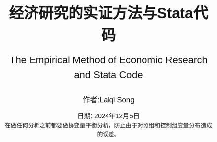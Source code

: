 <!-- 封面样式 -->
<style>
@page {
    size: A4;
    margin: 20mm;
}
body {
    font-family: Arial, sans-serif;
    font-size: 14pt;
    line-height: 1.5;
}
.cover-page {
    display: flex;
    flex-direction: column;
    justify-content: center;
    align-items: center;
    height: 100vh;
    text-align: center;
}
.cover-title {
    font-size: 36pt;
    font-weight: bold;
    margin-bottom: 20px;
}
.cover-subtitle {
    font-size: 24pt;
    margin-bottom: 40px;
}
.cover-author {
    font-size: 18pt;
    margin-bottom: 20px;
}
.cover-date {
    font-size: 16pt;
}
</style>

<!-- 封面内容 -->
<div class="cover-page">
    <div class="cover-title">经济研究的实证方法与Stata代码</div>
    <div class="cover-subtitle">The Empirical Method of Economic Research and Stata Code</div>
    <div class="cover-author">作者:Laiqi Song</div>
    <div class="cover-date">日期: 2024年12月5日</div>
    在做任何分析之前都要做协变量平衡分析，防止由于对照组和控制组变量分布造成的误差。
</div>

- [1.Random Experiment](#1random-experiment)
- [2.OLS](#2ols)
  - [1. **OLS回归** ](#1-ols回归-)
  - [2. **加权回归** ](#2-加权回归-)
  - [3. **广义最小二乘** ](#3-广义最小二乘-)
  - [4. **迭代加权最小二乘方法（不要求）** ](#4-迭代加权最小二乘方法不要求-)
  - [5. **岭回归** ](#5-岭回归-)
  - [5. **Lasso回归** ](#5-lasso回归-)
- [3.Limit dependent varible](#3limit-dependent-varible)
  - [1. **Logit模型** ](#1-logit模型-)
  - [2. **Probit模型**  ](#2-probit模型--)
  - [3. **泊松分布**](#3-泊松分布)
  - [4. **负二项回归**](#4-负二项回归)
  - [5. **零膨胀**](#5-零膨胀)
  - [6. **截尾回归**](#6-截尾回归)
  - [7. **Tobit模型**  ](#7-tobit模型--)
  - [8. **拟合优度**](#8-拟合优度)
- [4.Matching](#4matching)
  - [1. **精确匹配** ](#1-精确匹配-)
  - [2. **模糊匹配**](#2-模糊匹配)
  - [3. **倾向得分匹配PSM** ](#3-倾向得分匹配psm-)
- [5.Instrument Variable](#5instrument-variable)
  - [**1.弱工具变量检验**](#1弱工具变量检验)
  - [**2.外生性（排除性）检验**](#2外生性排除性检验)
  - [**3.过度识别检验**](#3过度识别检验)
- [6.Panel Data](#6panel-data)
  - [**1.固定效应**](#1固定效应)
- [7.DID](#7did)
  - [**1.平行趋势假定（无法直接检验）**](#1平行趋势假定无法直接检验)
  - [**2.不满足平行趋势假定的解决方法**](#2不满足平行趋势假定的解决方法)
  - [***3.DID形式***](#3did形式)
  - [4.DID的扩展](#4did的扩展)
  - [**4.事件研究法ES**](#4事件研究法es)
- [8.RDD](#8rdd)
  - [**1.断点估计假设**](#1断点估计假设)
  - [**2.断点估计**](#2断点估计)
- [9.CIC](#9cic)
  - [1.CIC的原理](#1cic的原理)
  - [2.代码](#2代码)
- [10.SCM](#10scm)
  - [1.简介以及注意事项](#1简介以及注意事项)
  - [2.代码](#2代码-1)
- [11.分位数回归](#11分位数回归)
- [12.生存分析](#12生存分析)
- [实用小代码stata](#实用小代码stata)
- [一些方法](#一些方法)
- [一些知识](#一些知识)

<div style="page-break-after: always;"></div>

## <div style="font-size:25px;text-align:center;">1.Random Experiment</div>

1. 在进行因果估计之前为了避免存在样本分布问题，或者选择性问题，通常会对对照组和样本组进行随机化分析，即计算对照组和实验组具有近似的样本分布。这样可以表示条件独立性。

    ```stata
    // 随机实验验证 对于分组进行验证 检查子组内的平衡
    gen subgroup = group(变量) // 生成分组变量   这个公式会生成一个新的变量，这个变量是根据原来的变量进行取分组值的
    bysort subgroup: summarize(变量) // 按照分组变量进行分组，然后对变量进行描述性统计 因为产生的太快了，需要一个变量一个变量跑 ，然后j子组内对照组和实验组进行对比
    ```

    - **分组求回归等公式**

    ```stata
    // 分组求回归等公式
    bys subgroup: logit/reg y x
    ```

2. 异方差和同方差的检查

   ```stata
   reg price rm crim //首先普通回归，看其残差图的分布推知误差，因为残差基本包含误差。
   rvfplot  //绘制残差图
   ```

3. 多重共线性检验

   ```stata
    reg y x controls //将面板数据当成截面数据做回归
    estat vif //方差膨胀因子 ，VIF最大不超过10，严格来说不应高于5
   ```

<div style="page-break-after: always;"></div>

## <div style="font-size:25px;text-align:center;">2.OLS</div>

***误差项和残差项的是不同的，误差项就在那里，但是分布不知道，但是残差项则是根据你估计的好坏变化。***
>异方差指的是误差，由于误差项不确定，所以假设对于每一个i都有一个分布，由$\beta$的推导知异方差的影响，从回归分布图也可以看出来，同方差的分布相对于回归线是均匀的，但是异方差不均匀。（误差由于截距的存在，均值为0）

### <div style="font-size:20px;">1. **OLS回归** </div>

在进行ols回归时，为了保证ols估计无偏，满足条件，需要保证其是线性的。***利用作图***

```stata
reg y x1 x2 x3//robust 异方差情况
```

### <div style="font-size:20px;">2. **加权回归** </div>

由于不同方差的存在，直观上来说，对不同方差的数据进行相同加权是不合理的，***大方差加小权***。其中一个方法：用方差的倒数进行最小残差加权。
$$
\hat\mu= \arg \mathop{\min}\limits_{\mu} \sum_1^n \frac{(y-\mu)^2}{\sigma^2}
$$

```stata
reg y x1 x2 x3 [aweight = weight] //加权回归
```

此时ols是无偏的，但不是BLUE的。加权ols很好解决这一点。
***由于需要确切的知道误差的方差，这在现实中是不可能的，所以一般使用自己的加权，或者使用robust***

### <div style="font-size:20px;">3. **广义最小二乘** </div>
***当误差的方差已知（需要预测方差的形式）***，那么根据思想:
模型$y=x\beta+\epsilon$ 两边乘$\Sigma^{\frac{-1}{2}}$ 
以下是将该式子翻译为LaTeX代码的结果：
$$
y^* \triangleq \Sigma^{-1/2}y = \Sigma^{-1/2}X\beta + \Sigma^{-1/2}\varepsilon \triangleq X^*\beta + \varepsilon^*, \quad \varepsilon^* \sim (0, I_{n})
$$
已知该模型满足GM假设，则误差项的误差平方和为 
$$\Vert y^*-x^*\beta \Vert = (y-x\beta)^T\Sigma^{-1}(y-x\beta)$$ 
则其最优BLUE的估计$\hat{\beta}_{GLS}=(x^{*T}x^*)^{-1}x^{*T}y=(x^T\Sigma^{-1}x)^{-1}x^T\Sigma^{-1}y$
这就是广义最小二乘估计。

```stata
reg price rm crim
gen lny_resid = log(resid^2) //产生残差平方和对数的变量（为了线性回归回归）
reg lny_resid rm crim //进行残差回归，估计残差的具体形式
predict lnh, xb  //线性预测残差
gen var_pred = exp(lnh)  //预测的恢复 这里预测方差的形式
gls price rm crim, weights(var_pred)//GLS回归，使用var_pred为权重
```

### <div style="font-size:20px;">4. **迭代加权最小二乘方法（不要求）** </div>
若方差是较为复杂项，其中的方差也有参数需要求解，那么方法就是迭代加权。即固定$\theta$然后运用GLS，然后固定$\beta$，残差求解$\theta$
$$
Q(\theta,\beta)=(y-x\beta)^T\Sigma^{-1}(\theta)(y-x\beta)+log|\Sigma(\theta)|
$$

### <div style="font-size:20px;">5. **岭回归** </div>

[岭回归细节](https://www.bbbdata.com/text/29)
在普通的ols回归中，我们需要满足非共线性或秩条件，当存在共线性时会导致估计出现巨大偏误，参数无法估计，多重共线性检验可以用**vif**。而岭回归则可以避免这个问题，通过岭回归作为一种正则化方法。
**思想：** 核心思想是在OLS的基础上引入一个正则化项，通过对回归系数进行调整来 ***解决多重共线性问题*** 。正则化项是一个惩罚项，它能够约束回归系数的大小，降低模型的复杂度，防止过拟合
其损失函数为：
$$
L(w)=\sum_{i=1}^{N}(y-xw)^2+\alpha \sum_{i=1}^{n}(w_i)^2  
$$
其中$\alpha$为惩罚系数 ，n为系数数量
求解得$W=(X^TX+\alpha I)^{-1}X^TY$ 此时 对于x的秩条件放松，秩条件必然满足，$\alpha$控制的系数的大小
***怎么控制$\alpha$:*** ***岭迹图***，找到合适的$\alpha$，即不停的变动$\alpha$，然后看其残差的变化。
<div align="center">
    <img src="岭迹图.png" width="50%">
</div>

***确定思想：***（存在优先级）

- w,不要过大，过大会导致不稳定
- $\alpha尽量小$：在保障w不太大的情况下，尽量取更小的$\alpha$，防止过强的惩罚

<div align="center">
    <img src="岭回归情况2.png" width="50%">
</div>
<div  style="text-align:center;">不选</div>
<div align="center">
    <img src="岭回归情况1.png" width="50%">
</div>
<div  style="text-align:center;">w一般需要比较稳定</div>

```stata
//岭回归
ridgereg y x1 x2 x3..., l(lamda_value)  //lamda_value表示惩罚系数
// 定义一个岭参数的取值范围，这里从0.1到1，间隔为0.1
forvalues lambda = 0.1(0.1)1 {
    ridgereg y x, l(`lambda')
    est store ridge_`lambda'  // 将每次的估计结果存储起来，方便后续比较等操作
}
```

```stata
//岭迹图
// 选择因变量和自变量，这里以mpg为因变量，weight、length等为自变量举例
local yvar mpg
local xvars weight length foreign
//得到自变量的数量
local k : word count `x'
// 创建一个矩阵来存储系数估计值，行数为lambda值的数量，列数为自变量数量 + 1（包括lamda）
matrix coef_matrix = J(`=word count `lambda_values`',`=`k'+1',.)
// 循环进行岭回归并存储系数
local i = 1
foreach lambda of local lambda_values {
    ridgereg `yvar' `xvars', l(`lambda')
    matrix coef_matrix[`i',1] = `lambda' // 存储lambda值在第一列
    forvalues j = 1/`k' {
        matrix coef_matrix[`i',`j'+1] = _b[`xvars'[`j']]
    }
    local i = `i'+1
}
```

### <div style="font-size:20px;">5. **Lasso回归** </div>

*lasso回归也是为了治疗共线性，但是不像岭回归那样，其稀疏性会帮助去除一些变量，而不是保证秩条件，更加残暴* Lasso只起到变量筛选的问题
Lasso回归是在岭回归的基础上将惩罚函数改为了绝对值的函数，其损失函数为：
$$
L(w)=\sum_{i=1}^{N}(y-xw)^2+\alpha \sum_{i=1}^{n}|w_i|
$$
其他基本不变。Lasso方法一般采用坐标下降法进行求解初始化后不停迭代w，最后达到驻点。

<div align="center">
    <img src="迭代过程.png" width="50%">
</div>

***lasso reg***：
$$
  \mathop{\min}\limits_{w,b} \sum_{i=1}^{N}(y-xw)^2 \\
  s.t. \Vert w \Vert_1 \leq t
$$
***ridge reg：***
$$
  \mathop{\min}\limits_{w,b} \sum_{i=1}^{N}(y-xw)^2 \\
  s.t. \Vert w \Vert_2^2 \leq t
$$
可将t看作惩罚系数的程度，t越小，惩罚力度越大
<div align="center">
    <img src="稀疏性.png" width="50%">
</div>

易知，lasso的约束是正方形，而岭回归的约束则是圆形，因此lasso更容易产生稀疏性。KKT条件更容易到坐标轴上，因此更容易产生 ***稀疏性(去除不适合的变量)***。

```stata
lasso logit xy , selection(cv, alllambdas) stop(0) //lasso回归 可以根据数据选择logit还是liner，其中cv是交叉验证，alllambdas是所有的lamda值
Lassoknots //选择选值过程
Lassoknots //绘制交叉验证图，给出不同lamda下的交叉验证结果
coefpath,legend(on position(12) cols(4)) //coefpath函数来绘制lasso的系数路径（coefficient paths）
```

<div style="page-break-after: always;"></div>

## <div style="font-size:25px;text-align:center;">3.Limit dependent varible</div>

***为什么受限被解释变量不能使用OLS：OLS会产生异方差问题，同时会导致预测值大于1或者小于0，这没有意义。***
当相关变量是虚拟变量或选择变量时，我们必须使用其他模型，例如 logit 或probit模型来估计模型

### <div style="font-size:20px;">1. **Logit模型** </div>

```stata
logit y x1 x2 x3 //默认使用最大似然估计
//关于logit的迭代(optimal函数的要求)以及公式可以看崔学彬的ppt，就是MLE和回归的替换
logit y x1 x2 x3, or //odds ratio输出就是 exp(\beta)
//由于我们只能通过Odds变化的倍数推断出概率的变化方向，
//为了推断自变量变化一单位实际概率的变化。用边际处理利用logit求平均处理效应
margins, dydx(x1) //其求x1对因变量的平均处理效应，系数为概率变化值（百分比衡量）
//当 x1增加 1 个单位时，y=1的概率变化的百分比
margins, dydx(x1) at(x1=0) //求x1=0时的平均处理效应，其他值为均值
margins, dydx(x1) atmeans //求均值时的平均处理效应
```

<div style="color:blue;"><b>logit模型使用logit函数，而probit使用逆正态函数函数</b></div>  

### <div style="font-size:20px;">2. **Probit模型**  </div>

```stata
probit y x1 x2 x3 //默认使用最大似然估计
//由于无法使用probit模型求解odds，只能使用边际处理
margins, dydx(x1) //其求x1对因变量的平均处理效应，系数为概率变化值（百分比衡量）
//当 x1增加 1 个单位时，y=1的概率变化的百分比（概率本来就是百分比）
margins, dydx(x1) at(x1=0) //求x1=0时的平均处理效应
margins, dydx(x1) atmeans //求均值时的平均处理效应
```

### <div style="font-size:20px;">3. **泊松分布**</div>

条件1：一个事件的发生不影响其它事件的发生，即事件独立发生，不存在传染性、聚集性的事件。
条件2：因变量Y服从Poisson分布，总体均数𝜆 =总体方差σ²。

```stata
poisson y x1 x2 x3 vce(robust) //泊松回归,robust是异方差情况
poisson, irr //输出的是其均值变化倍数$exp(\beta)$，那么是期望发生次数𝜆的变化倍数
margins x //边际处理，得出平均发生次数,其他值为均值，是指变化一单位的因变量的变化
estat gof //泊松分布是否符合我们的数据，需要拟合优度卡方检验在统计上不显著
```

### <div style="font-size:20px;">4. **负二项回归**</div>

其服从的Poisson分布强度参数λ服从γ分布时，所得到的复合分布即为负二项分布
在负二项分布中，λ 是一个随机变量，方差λ(1+kλ)远大于其平均数，k为非负值，表示计数资料的离散程度。当趋近于0时，则近似于Poisson分布，过离散是负二项分布相对于Poisson分布的重要区别和特点。
可用拉格朗日算子统计量检验是否存在过离散，

```stata
nbreg y x1 x2 x3, vce(robust) //负二项回归
//负二项回归实际上和泊松回归一样，其数据过于离散，stata结果可以像泊松回归一样进行解释
//同时会输出一个拉格朗日算子统计量检验是否存在过离散。若原假设成立就可以用
```

### <div style="font-size:20px;">5. **零膨胀**</div>

其主要为了解决数据中存在大量的0值，同时其数据分布不符合泊松分布，因此需要进行零膨胀回归
零膨胀模型有两部分，泊松计数模型和用于预测多余零的 logit 模型
stata提供了Vuong统计量,Vuong”统计量很大 (为正数)，则应该选择零膨胀泊松回归

```stata
zinb y x1 x2 x3, vce(robust) //零膨胀负二项回归
//forcevuong: 用于比较 zinb和nb的模型效果
//forcevuong不能与 vce() cluster standard error 同用, 可先比较两个模型后再聚合标准误
zip y x1 x2 x3, vce(robust) //零膨胀泊松回归 参数与上同
```

### <div style="font-size:20px;">6. **截尾回归**</div>

截尾回归是指因变量的观测值只能在某个区间内取值，而不能取到某个区间之外的值。截尾回归的模型是对数线性模型，其估计方法是最大似然估计法。

```stata
truncreg y x1 x2 x3, ll(0) ul(1) //截尾回归 ll() 选项表示发生左截断的值，ul() 选项用于指示右截断值
```

### <div style="font-size:20px;">7. **Tobit模型**  </div>

归并回归 (censored regression) 模型
*当某个值大于或等于某一阈值时，就会出现上述归并，因此真实值可能等于某一阈值，但也可能更高*

```stata
tobit y x1 x2 x3 //截尾回归 ll() 选项表示发生左截断的值，ul() 选项用于指示右截断值
```

### <div style="font-size:20px;">8. **拟合优度**</div>

- Likelihood ratio index (LRI)似然比指数

   ```stata
   //需要储存模型
   estimates store 名称
   lrtest reduced_model full_model //需要其拒绝原假设
   ```

- Akaike Information Criterion (AIC)
   自动输出越小越好
- Bayesian Information Criterion (BIC)

    ```stata
    estat ic //输出AIC和BIC 选择最小的
    ```

- Hit rate

<div style="page-break-after: always;"></div>

## <div style="font-size:25px;text-align:center;">4.Matching</div>

<p style="text-align:center;"><span style="font-weight:bold;color:red;background-color: yellow">匹配的思路比较简单：匹配与处理组近似的反事实组进行平均</span></p>

###  <div style="font-size:20px;">1. **精确匹配** </div>

```stata
//需要两个数据集
merge 1:1 x using data2 //精确匹配,匹配后会生成一个新的数据集，其中包含了匹配成功的观测值
```

###  <div style="font-size:20px;">2. **模糊匹配**</div>

stata中没有模糊匹配的专有代码

```stata
//同一数据集中两列中的数据
matchit varname1 varname2 [, options]
*- 两个不同数据集中的数据
matchit idmaster txtmaster using "data2.dta"
//quired(varlist) 为可选择的命令，其允许用户指定一个或多个必须完全匹配的变量
reclink varlist using filename , idmaster(varname) idusing(varname) gen(newvarname) [required(varlist)]
//method()：reclink支持多种匹配方法
//idmaster(varname) idusing(varname)不一定相同
```

###  <div style="font-size:20px;">3. **倾向得分匹配PSM** </div>

其具有降维的力量，同时避免了因协变量较多带来的维度诅咒问题。由于倾向得分匹配是被处理的概率，因此可以通过被处理概率来进行匹配。即可以用Logit或Probit模型来估计倾向得分
这是由于倾向得分定理表示得分值也满足条件独立性，因此可以消除选择偏误。

- 倾向得分匹配

    ```stata
    logit treat x1 x2 x3 //使用treat作为因变量，其他协变量进行估计得分，这估计的是协变量相同时被处理的概率
    predict pscore, pr
    psmatch2 treat, pscore(pscore) outcome(y) //进行匹配
    ```

- 近邻匹配

    ```stata
    psmatch2 treat x1 x2, outcome(y) neighbor(n) //进行近邻匹配 1对n
    ```

- 带卡尺近邻匹配

    ```stata
    psmatch2 treat x1 x2, outcome(y) caliper(0.1) n(1) //进行近邻匹配 1对1,卡尺为0.1，只有在卡尺内部才行
    ```

- 核匹配
    核函数与其他的匹配不同，核函数会利用所有的数据，依据核函数进行加权。即对他们的Y进行加权

    ```stata
    psmatch2 treat x1 x2, outcome(y) kernel kerneltype(normal/biweight/epan/uniform/tricube) //进行核匹配
    ```

<div style="page-break-after: always;"></div>

## <div style="font-size:25px;text-align:center;">5.Instrument Variable</div>

我们在使用工具变量时，需要进行检验，最常见的就是排除性和相关性。  
进行IV时我们需要讲故事，并且数据检验其合理性：同时其最基础的工具变量回归的代码如下
***2sls只有当满足5个假设时才能是LATE，不然就是ATE，但是此时不准确，此时的2sls得出的系数由于工具变量的抵抗依从性，出现问题。***
```stata
ivregress 2sls y (x1 = z1 z2) x2 x3, robust
```

### <div style="font-size:20px;">**1.弱工具变量检验**</div>

1. **F检验**

    ```stata
    reg y x ,robust  // OLS回归估计
    ivregress 2sls y (x=z1,z2),robust  // 2SLS回归估计   
    reg x z1 z2,robust  // 第一阶段回归估计
    test z1 z2   //查看是否有弱工具变量问题，F检验 大于10即可 F估计与弱IV的关系来自于causal inference
    ```

    <div style="color:blue;"><b>可以通过以上的第一阶段回归查看第一阶段的参数从而判断工具变量的相关性</b></div>  
    也可以比较OLS和2SLS的结果，看看是否有差异

2. **Cragg-Donald检验**  
   一般条件是同方差，无自相关

    ```stata
    ivreg2 y (x1 x2 = z1 z2), robust  //Cragg-Donald检验,要大于 10
    ```

3. **Kleibergen-Paap检验** 无iid假设

    ```stata
    ivreg2 y (x1 x2 = z1 z2), robust   //Kleibergen-Paap检验,要大于 10
    ```

### <div style="font-size:20px;">**2.外生性（排除性）检验**</div>

1. **Hausman检验**  

    ```stata
    //豪斯曼检验 这是在同方差条件下的检验
    reg y x1 x2
    estimates store ols
    ivregress 2sls y (x1 = z) x2
    estimates store iv
    hausman iv ols, constant sigmamore
    //chi - squared和p - value。p 小于0.05，拒原，认为变量是内生变量,p最好大一点
    ```

2. **DWH检验**  

    用上一个检验的结果就行，也会输出DWH检验的结果。这是在异方差条件下的检验

3. **GMM估计**

    ```stata
    ivregress gmm y (x1 = z1 z2), twostep robust     
    estat overid   //原假设：工具变量是有外生的
    ```

### <div style="font-size:20px;">**3.过度识别检验**</div>

1. **Sargan检验**  用于线性模型中的工具变量过度识别检验

    ```stata
    ivregress 2sls y (x1 = z1 z2)
    ```

2. **Anderson - Rubin 检验**  用于非线性模型或联立方程模型中的工具变量过度识别检验
    以联立方程模型为例

    ```stata
    sysreg (eq1: y1 = x1 x2 (y2 = z1 z2)) (eq2: y2 = x3 x4 (y1 = z3 z4))
    test [eq1_y2] [eq2_y1]  // 原假设是不存在过度识别问题
    ```

3. **Hansen J统计量** 非iid时用Hansen J统计量
   和Sargon检验类似 非iid时用Hassen统计量

<div style="page-break-after: always;"></div>

## <div style="font-size:25px;text-align:center;">6.Panel Data</div>
***相关性变为因果的重要条件就是不存在遗漏变量***

###  <div style="font-size:20px;">**1.固定效应**</div>

***注意是平衡面板***

1. **合并最小二乘法（**需要满足严格外生性，基本和下面的没啥差别）
2. **固定效应demean**

    ```stata
    xtreg y x1 x2 x3, fe  //固定效应
    ```

    其无法解释双向因果和随时间变化的异质性（这是由于demean去掉的是不随时间变化的异质性）
3. **注意事项**
    固定效应也有高纬度，当控制了高纬度就无需控制低纬度，有时候控制高纬度的固定会更准确，比如时间-省份固定效应








<div style="page-break-after: always;"></div>

## <div style="font-size:25px;text-align:center;">7.DID</div>

DID本来就是对于政策进行研究的，所以基本都会涉及时间，而在队列DID中将时间分块

***<font color=red>DID的假设:</font>***

1. 平行趋势假设（认为事前平行使反事实也平行
2. 政策影响无溢出效应或交互效应（SUVTA）
3. 无预期效应
4. 处理效应同质
5. 线性函数假设，就是和回归类似的相同假设

***平行趋势假设和安慰剂检验必做***
>DID流程：
    1. 首先进行平行趋势检验，根据实际的处理多期还是同时间进行
    2. 其次进行根据实际情况选择DID大家庭
    3. 安慰剂检验，稳健性检验，异质性检验

###  <div style="font-size:20px;">**1.平行趋势假定（无法直接检验）**</div>

1. ***用多期数据进行之前期数的假定，作图来看是否满足***但是这不是并不是充分条件，只是经验假设

```stata
xtdidreg 方法画图
```
2. ***滞后期以及提前期加入*** 多期的平行趋势检验，若 ***是多时点DID，那么这就是<font color=green>事件研究法</font>***
**同一时间处理：**
    其前期系数需要接近0，而滞后期系数需要是显著的，**这是因为系数为0表示这一项的对照组的结果和有这一项的处理组的结果的，在其他效应不变的情况下，是平行的**
    滞后期的系数是所有**组的处理后期**的加权平均值，而这里可能存在**组异质性偏差**。同时滞后期每年的系数不同，是因为可能存在**政策的时间效应以及纯时间效应**（可以看下文的数据结构）

```stata
//和上面的代码基本相同，但是加入了前期和滞后期
xi: reg lnr i.repeal*i.year i.fip acc ir pi alcohol crack poverty income ur if bf15==1 [aweight=totpop], cluster(fip)
//这里i表示对于其取值进行虚拟变量分类，stata中会选择一个类别作为基准变量，这样可以避免共线性。那么就有（3-1）*（5-1）个变量，同时这也会将每个虚拟变量放进去。
//xi是 Stata 中的一个前缀命令，主要用于处理分类变量的交互项。它会自动为分类变量创建虚拟变量，以便更好地进行回归分析。
```

<p style="text-align:center;"><span style="font-weight:bold;color:red;background-color: yellow">剩下的画图命令可以参考坎宁安的代码</span></p>

<div align="center">
    <img src="stata的生成.png" width="50%">
</div>

<div align="center">
    <img src="加入多期.png" width="50%">
</div>

**同一时间处理：** 检查平行趋势就需要事件研究法



###  <div style="font-size:20px;">**2.不满足平行趋势假定的解决方法**</div>

1. ***增加组-时间固定效应*** 这是为了**去除组的时间异质性**

```stata
//teset告诉我们面板数据的实际结构
xtset id year // 设置以id为个体维度，year为时间维度的面板结构
gen did = treated * (year >= 政策实施时间点)  // 政策是在2010年实施，那就是(year >= 2010)(多期可以用前期的数据的做平行趋势检验)
xtreg y treated (year >= 政策实施时间点) did i.group_id#i.year, fe  // DID 可加聚类稳健的标准误 vce(cluster group_id)
```

2. ***三重差分*** 这是为了**去除时间的异质性**
三重差分和实际的二重差分也是使用xtreg命令，但是根据函数形式，其需要构建更多的二重交互项和一个三重交互项
其实际上是在二重差分的基础上，加入了大组（州）中的不与控制相关的另一个组，从而进行差分去除大组内的平行趋势的干扰，***但是在实际上这并不是充分的，因为无法保证安慰剂组与实验组在两大组内的关系相同***

<p style="text-align:center;"><span style="font-weight:bold;color:red;background-color: yellow">可以去坎宁安那里偷图和代码</span></p>

```stata
xtset id year // 设置以id为个体维度，year为时间维度的面板结构
gen 多个did
xtreg y 多个did 控制变量  聚类稳健的标准误//同时也可以加入分组-时间的固定效应
```

3. ***使用安慰剂检验***(证伪检验，是否满足平行趋势)
***核心思想：*** 通过构造虚拟的干预（通常是模拟出不存在实际影响的 “假” 处理情况），然后按照与原研究相同的分析步骤去进行分析，如果在这种虚拟情况下依然得出类似原研究中有显著影响的结果，那就意味着原结果可能是受到了其他未控制因素等偏误影响而不可靠；反之，如果虚拟情况下没有得出显著结果，则在一定程度上可以增强对原研究中所发现因果关系等结论的信心。

>安慰剂检验实际上：就是找到安慰剂组再进行一次DID，如果系数为0那么就证明平行趋势假设是有效的

```stata
reg y treated##time,fe //这里的##表示同时加入两个自变量和他们的交互项
同时在断点RDD中仍然存在着安慰剂检验也是差不多，检验是否存在操纵以及其他变量的跳变
```
   *主要方法*
   1. 改变政策发生时间
   2. 随机生成实验组，需要重复多次
   3. 替换样本
   4. 替换变量

### ***<div style="font-size:20px;">3.DID形式</div>***

1. ***政策（处理效果）不随时间变化，即之前的时间趋势基本不变***

<table>
<thead>
<tr class="header">
<th>id</th>
<th>year</th>
<th>y</th>
<th>d</th>
<th>t</th>
<th>dt</th>
</tr>
</thead>
<tbody>
<tr class="odd">
<td>1</td>
<td>1</td>
<td>3</td>
<td>1</td>
<td>0</td>
<td>0</td>
</tr>
<tr class="even">
<td>1</td>
<td>2</td>
<td>4</td>
<td>1</td>
<td>0</td>
<td>0</td>
</tr>
<tr class="odd">
<td>1</td>
<td>3</td>
<td>5</td>
<td>1</td>
<td>0</td>
<td>0</td>
</tr>
<tr class="even">
<td>1</td>
<td>4</td>
<td>6</td>
<td>1</td>
<td>0</td>
<td>0</td>
</tr>
<tr class="odd">
<td>1</td>
<td>5</td>
<td>10</td>
<td>1</td>
<td>1</td>
<td>1</td>
</tr>
<tr class="even">
<td>1</td>
<td>6</td>
<td>11</td>
<td>1</td>
<td>1</td>
<td>1</td>
</tr>
<tr class="odd">
<td>1</td>
<td>7</td>
<td>12</td>
<td>1</td>
<td>1</td>
<td>1</td>
</tr>
<tr class="even">
<td>1</td>
<td>8</td>
<td>13</td>
<td>1</td>
<td>1</td>
<td>1</td>
</tr>
<tr class="odd">
<td>2</td>
<td>1</td>
<td>1</td>
<td>0</td>
<td>0</td>
<td>0</td>
</tr>
<tr class="even">
<td>2</td>
<td>2</td>
<td>2</td>
<td>0</td>
<td>0</td>
<td>0</td>
</tr>
<tr class="odd">
<td>2</td>
<td>3</td>
<td>3</td>
<td>0</td>
<td>0</td>
<td>0</td>
</tr>
<tr class="even">
<td>2</td>
<td>4</td>
<td>4</td>
<td>0</td>
<td>0</td>
<td>0</td>
</tr>
<tr class="odd">
<td>2</td>
<td>5</td>
<td>5</td>
<td>0</td>
<td>1</td>
<td>0</td>
</tr>
<tr class="even">
<td>2</td>
<td>6</td>
<td>6</td>
<td>0</td>
<td>1</td>
<td>0</td>
</tr>
<tr class="odd">
<td>2</td>
<td>7</td>
<td>7</td>
<td>0</td>
<td>1</td>
<td>0</td>
</tr>
<tr class="even">
<td>2</td>
<td>8</td>
<td>8</td>
<td>0</td>
<td>1</td>
<td>0</td>
</tr>
</tbody>
</table>
很明显可以看出，政策的y虽然在一直变化，但是去除了时间趋势之后，其真正的处理效应是不变的。

***2. 政策（处理效果）随时间变化，即之前的时间趋势基本不变***
<table>
<thead>
<tr class="header">
<th>id</th>
<th>year</th>
<th>y</th>
<th>d</th>
<th>t</th>
<th>dt</th>
</tr>
</thead>
<tbody>
<tr class="odd">
<td>1</td>
<td>1</td>
<td>3</td>
<td>1</td>
<td>0</td>
<td>0</td>
</tr>
<tr class="even">
<td>1</td>
<td>2</td>
<td>4</td>
<td>1</td>
<td>0</td>
<td>0</td>
</tr>
<tr class="odd">
<td>1</td>
<td>3</td>
<td>5</td>
<td>1</td>
<td>0</td>
<td>0</td>
</tr>
<tr class="even">
<td>1</td>
<td>4</td>
<td>6</td>
<td>1</td>
<td>0</td>
<td>0</td>
</tr>
<tr class="odd">
<td>1</td>
<td>5</td>
<td>8</td>
<td>1</td>
<td>1</td>
<td>1</td>
</tr>
<tr class="even">
<td>1</td>
<td>6</td>
<td>11</td>
<td>1</td>
<td>1</td>
<td>1</td>
</tr>
<tr class="odd">
<td>1</td>
<td>7</td>
<td>15</td>
<td>1</td>
<td>1</td>
<td>1</td>
</tr>
<tr class="even">
<td>1</td>
<td>8</td>
<td>20</td>
<td>1</td>
<td>1</td>
<td>1</td>
</tr>
<tr class="odd">
<td>2</td>
<td>1</td>
<td>1</td>
<td>0</td>
<td>0</td>
<td>0</td>
</tr>
<tr class="even">
<td>2</td>
<td>2</td>
<td>2</td>
<td>0</td>
<td>0</td>
<td>0</td>
</tr>
<tr class="odd">
<td>2</td>
<td>3</td>
<td>3</td>
<td>0</td>
<td>0</td>
<td>0</td>
</tr>
<tr class="even">
<td>2</td>
<td>4</td>
<td>4</td>
<td>0</td>
<td>0</td>
<td>0</td>
</tr>
<tr class="odd">
<td>2</td>
<td>5</td>
<td>5</td>
<td>0</td>
<td>1</td>
<td>0</td>
</tr>
<tr class="even">
<td>2</td>
<td>6</td>
<td>6</td>
<td>0</td>
<td>1</td>
<td>0</td>
</tr>
<tr class="odd">
<td>2</td>
<td>7</td>
<td>7</td>
<td>0</td>
<td>1</td>
<td>0</td>
</tr>
<tr class="even">
<td>2</td>
<td>8</td>
<td>8</td>
<td>0</td>
<td>1</td>
<td>0</td>
</tr>
</tbody>
</table>
很容易看出去除了时间效应之后，其处理效应即政策效应也是变化的

***多期DID存在的问题***：

1. **处理效应随时间变化问题 导致一开始的平行趋势失效**
2. 处理效应异质性问题 --导致了负权重的发生，即最后一期的权重过大导致正处理被其中的负号抵消。
3. ***注意：*** 和处理的个体异质性有，就是加权使得负权重出现，对于坏的加大权，就是加权培根分解的第一项出现问题。
<p style="text-align:center;"><span style="font-weight:bold;color:red;background-color: yellow">主要是坏的控制组，用已经处理的组当作控制组</span></p>

### <div style="font-size:20px;">4.DID的扩展</div>
[DID大家庭参考](https://yuzhang.net/2023/10/25/Handbook%20of%20DID%20family_20231026/)

根据不同的情况，我们可以使用不同DID的变种

1. 标准DID(两期)

```stata
//生成交互项
gen did = treated * time
xtset id year//设定时间和个体
//进行双向固定效应的DID估计（个体和时间固定效应）
xtreg y treated time did, fe
```

2. <font color=red>多期DID</font>，异时DID-- ***由于个体变量受处理时间不同导致***

[TWFE以及多期DID事件研究法操作](https://mp.weixin.qq.com/s/k2kxnRvzHFk3LLdwByZzyw)
其操作经常会出现多重共线性问题，那么可以采用自己去掉基期，但是最好去现期和前期，不然若是去掉滞后期，若前期的系数的显著的，那么就无法分别前期系数的差异了。（相对于不显著显著，那么到底显不显著）。可以自己通过操作进行去除，事件研究法就可以这样。

```stata
//这也是事件研究的方法，看系数
//eventstudyinteract 人为舍弃-1期，最后一组为从不处理组，删除最后一期
drop if wave==11
gen time_to_treat =wave-wave_hosp
replace time_to_treat = 0 if wave_hosp==11
gen treat = !(wave_hosp==11)
gen never_treat=(wave_hosp==11)
tab time_to_treat
forvalues t= -3(1)2{
	if `t'<-1{
		local tname = abs(`t')
		gen g_m`tname'=time_to_treat==`t'
	}
	else if `t'>=0{
		gen g_`t'=time_to_treat==`t'
	}
}
eventstudyinteract oop_spend g_*,cohort(wave_hosp) control_cohort(never_treat) absorb(i.hhidpn i.wave) vce(cluster hhidpn)


//4.无从不处理组
gen time_to_treat =wave-wave_hosp
gen treat = !(wave_hosp==11)
gen never_treat=(wave_hosp==11)
tab time_to_treat
forvalues t= -3(1)3{
	if `t'<-1{
		local tname = abs(`t')
		gen g_m`tname'=time_to_treat==`t'
	}
	else if `t'>=0{
		gen g_`t'=time_to_treat==`t'
	}
}
eventstudyinteract oop_spend g_*,cohort(wave_hosp) control_cohort(never_treat) absorb(i.hhidpn i.wave) vce(cluster hhidpn)
```

<div align="center">
    <img src="stagger did数据.png" width="70%">
</div>

可以采用 $panelview$ 命令进行可视化
<font color=purple>但是多期did存在平行趋势以及时间的处理异质性等原因</font>导致多期DID估计的平均处理效应**不准确**，分别反映在培根分解上（处理的个体异质性导致加权权重出现问题，出现负权重冲解出来）
多期 DID 估计的最后系数 ***是多个不同处理效应（不同组）的加权平均（异质性）(按照占有比重加权，但是组异质类似于2sls那种)*** 
<p style="text-align:center;"><span style="font-weight:bold;color:red;background-color: yellow">根据代码的实际操作，是用滞后期进行操作的，那么不管任何处理时间的组，都存在滞后期，那么就一定存在对照组以及加权问题</span></p>
<div align="center">
    <img src="DID问题存在的元原因.png" width="70%">
</div>

<div align="center">
    <img src="异时DID.png" width="70%">
</div>

<p style="text-align:center;"><span style="font-weight:bold;color:red;background-color: yellow">上面的式子很容易发现最后的处理组无法对照产生的误差（普通组自我对照也有时间趋势问题），也可以看出Treat_it若最后处理组和前期处理组（所有），那么都是1，就会产生偏误，</span></p>

   1. Bacon decomposition--培根分解（加权解决异质处理效应）
      培根提出双向固定效应估计量等于数据中所有可能的两组或两期估计量的加权平均值（多期最后一期出现问题），这是一种评估偏误的手段。可以看出交叠DID的应用效果。
      其假设为：1. 平行趋势假设 2. 随时间固定的处理效应
      其培根分解的第三项是由于处理时间趋势异质性以及时间趋势造成的差异，前两项的处理效应被冲解为**负权重**
      培根认为所有处理期的对照组都是未处理期之前期的加权（包括已经处理的组）
      ***双向固定效应估计量 (TWFEDD) 等于数据中所有可能的两组或两期 DD 估计量的加权平均值。***

       <div align="center">
           <img src="Bacon分解.png" width="70%">
       </div>

       ***该式子告诉我们主要是平行趋势假定以及时间不变的处理效应而时间趋势异质性（个体时间跳跃以）被两个假设给内部消除了，处理效应的异质性会使加权的权重出现问题***
       但是培根分解无法解决**负权重**的显示

       ```stata
       bacondecomp asmrs post pcinc asmrh cases, stub(Bacon_) robust //这里是培根分解，post为处理变量
       ```
       [培根分解操作及解释](https://mp.weixin.qq.com/s/NKy9uBMzijNzn6tR6lTXpQ)

   2. Callaway and Sant'Anna 的识别异质性did的想法：
      其适用情景：

      - 时间分为多期
      - 实验组受到政策冲击的时间并非同一
      - 实验组和对照组只有在控制了协变量之后才满足平行趋势假定

      ***结果与TWFE做比较，可以看看基准回归是否合理***
      不存在从未接受处理组时，  Callaway and Sant'Anna 提出的估计量可以使用尚未接受处理组作为控制组，IＷ 估计量则需 要对样本进行删减并使用最后接受处理的样本作为控制组
      ```stata
      csdid depvar [indepvars] [if] [in] [weight], [ivar(varname)] time(varname) gvar(varname) [options]
      //添加 agg(aggtype) 选项，用于选择计算平均处理效应的加权方法。可选择的加权方法包括：simple 对应上述的 Simple ATT；group 对应上述的 Group ATT；calendar 对应上述的 Calendar Time ATT；event 对应上述的 Dynamic ATT。
      //notyet: 定义 “从未被处理” 的样本 (Nevered-treated) 和 “还未被处理” 的样本 (Not-yet-treated) 为对照组。当不添加 notyet 时 (默认情况)，只选择 “从未被处理” 的样本 (Nevered-treated) 作为对照组。
      //加 method(method) 选项，用于选择估计方法。可选择的估计方法包括：drimp 为基于逆概率加权最小二乘法得到的双重稳健 DID 估计量，为默认估计方法；dripw 为基于逆概率的普通最小二乘法得到的双重稳健 DID 估计量；reg 为普通最小二乘法；stdipw 为标准化的逆概率加权法；ipw 为逆概率加权法。
      ```
      
   3. Stacked DID 堆叠DID
      每个堆叠包括来自同一时间段内接受治疗的一组单位和从未接受过治疗的所有单位的所有观察结果。通过将单个治疗单位队列与从未治疗过的单位进行比较，在每个堆叠中确定效果。
      如果效果因治疗队列而异，则可能会偏向双向固定效应
      ```stata
      stackedev {outcome} {leads_lags_list} [if] [in] [weight] , cohort(variable) time(variable) never_treat(variable) unit_fe(variable) clust_unit(variable) [options]  
       ```

      ***谨慎采用***
   4.  did2s 两步回归法
      当处理组个体接受处理的时间是交错的，而且平均处理效应随着组别以及时间发生变化时，常见的双重差分估计就不能识别一个典型处理效应并做出合理的度量
      在第一阶段识别组别效应和时期效应，在移除了组别效应和时期效应之后，在第二阶段，通过比较处理组和对照组的结果差异来识别平均处理效应。两阶段方法对于被处理的时间是交错的以及处理效应具有异质性的情况下估计结果是稳健的
   5. did_multiplegt 多期多个体模型
       解决多期多个个个体，处理从进入到退出的过程
   6. did_imputation 事件研究法的稳健估计量
       其为插补估计量，用其他的y0作为控制组进行估计
       ***思想：*** 利用从 未接受处理的样本或尚未接受处理的样本估计出每个处理组个体每个时期的反事实结果。 此后， 计算处理组个体的处理效应， 即真实结果与反事实结果的差。 最后， 将个体层面 的处理效应进行加总， 即得到平均处理效应的估计。
       ***基于插补的估计值有很多***

---
3. 广义DID--若冲击在全部数据中存在，无控制组，前提是个体受冲击的影响不同，或随着时间改变，其政策影响变化
***其实用RDD比DID好***

4. 异质DID--实际上就是多时点did的翻版，其中的问题存在于处理效应的异质性，但是 ***普通的组间异质性并不会出现偏差*** 。
   

5. 队列DID--利用队列代替时间，利用截面数据代替序列数据

队列DID主要用于无法使用面板数据的情况，但是我们也可以通过对于和时间有关的截面数据构建DID统计量（比如出生年份等）
***传统的面板数据是每个时间个体都需要有数据（平衡面板），但是截面数据，则没有具体的要求，不一定要求个体相同。***
[复现经典队列DID代码：下乡知青对农村教育的影响](https://mp.weixin.qq.com/s?__biz=MzU4ODU3NjM2MA==&mid=2247485140&idx=1&sn=c3bf715a9429ec502dd775c7e618eed9&chksm=fddbe5d3caac6cc50f77a92afe5d4893c6f27bce4d385df4764033423bc8708842b11ddeecd9&token=1767907936&lang=zh_CN#rd)
这个队列DID就是用出现年份划分作为受冲击前后的差，用去了知青和没去知青作为对照组。进行差分构建交互项。
同时也分为标准情况和简约情况，就是经典二期did，和加入滞后项和先前项的区别。
使用横截面数据来评估某一历史事件对个体的长期影响。常用于评估特殊历史事件对个体和家庭的长期影响（通常使用的都是横截面数据）。与标准DID相似，队列DID也有两个维度的变异，通常而言，一个维度是地区，另一个维度是出生（年龄）队列
```stata
reghdfe yedu c.sdy_density#c.treat male han_ethn if rural==1, absorb(region1990 prov#year_birth c.primary_base#year_birth c.junior_base#year_birth) cluster(region1990)
//基本所有DID都是这个类似的方法
```

6. 混合截面DID

###  <div style="font-size:20px;">**4.事件研究法ES**</div>

[为了平行趋势](https://yuzhang.net/2023/11/11/Handbook%20of%20Event%20Study/#正确控制组群异质性时间趋势)
事件研究法为冲击的时间动态提供了丰富的细节（以图形直观展示），同时也可以用于检验平行趋势假设。
使用TWFE时，事件研究的对象应该 ***满足的假设*** （即下图a、b的情况）：
1. 平行趋势假设
2. 无预期效应假设
3. 同质性处理效应路径假设

事件研究是将DID处理效应的箱子打开，将平均处理效应拆解为一系列“两组-两期”DID组合加权平均，有时事件研究法也被称为动态DID
使用事件研究法，我们可以发现**在事前不存在处理效应**，**事后处理效应凸显**，且**效应的大小随时间增大**

***代码存在于链接中*** 当然存在异质性时间处理效应也会存在问题，异质性会使加权权重出现问题。


<p style="text-align:center;"><span style="font-weight:bold;color:red;background-color: yellow">由于事件研究法以及基准的多期did都是滞后期以及先期，因此无法避免坏控制组的存在，所以有偏，必须满足条件。同时分割多个虚拟变量会造成多重共线性，需要找到基期。可以多试试。后期的处理效应显不显著没有关系，只要处理期显著，先期不显著就可以了。</span></p>



<div style="page-break-after: always;"></div>

## <div style="font-size:25px;text-align:center;">8.RDD</div>

[陈强RDD框架](https://www.stata.com/meeting/china24-Uone-Tech/slides/China24_Chen.pdf)

###  <div style="font-size:20px;">**1.断点估计假设**</div>

1. **连续性假设：** 除D外，Y是连续的，以及其他的变量也是连续的，不允许跳跃
2. **有效性分配：** 规则D不受操纵，需要检测两侧的变量分布，密度检验
3. **跳跃性假设：** 被解释变量必须在断点处跳跃

```stata
//stata代码
```

### <div style="font-size:20px;">**2.断点估计**</div>

断点估计最需要注意的几个点：

1. 带宽的选择
2. 





```stata
//断点估计值 ，这个命令还能检验斜边量的两边平衡
rdrobust y 断点变量,covs(协变量) //点估计值就是截距，还有置信区间
rdrobust outcome_variable running_variable, c(cutoff_value) fuzzy(treatment_variable) //这个是模糊断点,其中定义了模糊断点的选项，以及断点值，一般不需要设置，fuzzy内部放处理变量
rdrobust cod_any agemo_mda, covs(firstmonth) kernel(uniform) //表示用核函数进行加权，这里是均匀核函数
rdrobust cod_any agemo_mda, covs(firstmonth) p(2) //采用局部多项式拟合，这里用的是2项式，为了避免非线性，这里还没有用到窗口
rdrobust cod_any agemo_mda, covs(firstmonth) b(40) //采用40的带宽进行估计
```

<div style="page-break-after: always;"></div>

## <div style="font-size:25px;text-align:center;">9.CIC</div>

### <div style="font-size:20px;">1.CIC的原理</div>

CIC的实际出现是为了解决DID所不能解决的 ***连续性以及非线性*** 的问题，但是同时也是需要 ***平行趋势假设***的，同时解决了 ***异质性的平均处理效应***的问题。

<div align="center">
    <img src="CIC公式.png" width="70%">
</div>

其中第一个数字表示组别，第二个数字表示期数。而具体的反事实是指用反函数构建出一个出一个控制组的从0到1期的映射，然后用这个映射来进行处理组的映射，最后得到处理效应。

<div align="center">
    <img src="CIC模型图.png" width="70%">
</div>

<p style="text-align:center;"><span style="font-weight:bold;color:red;background-color: yellow">实际的回归公式和DID的差不多只是构建的反事实比较巧妙</span></p>

### <div style="font-size:20px;">2.代码</div>

```stata
// cic一般是两期
cic estimator depvar tvar pvar [varlist] [if] [in] [weight] [,
options]
// depvar是被解释变量
// tvar 是为组别变量 0-1
// pvar 是时期变量 0-1 DID中的处理期
// varlist 是协变量组
// cic 后面可以有选项  continuous 代表估计量是连续性的结果
//dci 代表的是离散的结果 满足条件独立假设即是随机实验
// bounds 表示更低或者更高的受限离散估计
// all 代表 以上所有都来一次
cic continuous wage TREAT POST, vce(bootstrap, reps(50))
bootstrap, reps(50): cic all wage TREAT POST, at(50 90) did vce(none)
cic all wage TREAT POST, vce(delta) at(50)
cic dci wage TREAT POST i.occupation, at(50) vce(bootstrap, reps(50))
// at 表示一个cic结果百分位的列表，默认是(10(10)90)
// vce 代表的是方差的估计方法
// untreated 估计控制组的反事实影响
// 跟着上面的例子就差不多
```






<div style="page-break-after: always;"></div>

## <div style="font-size:25px;text-align:center;">10.SCM</div>

### <div style="font-size:20px;">1.简介以及注意事项</div>

SCM是一种定量比较案例，使用***样本池中个体的加权平均值***来模拟反事实。

<p style="text-align:center;"><span style="font-weight:bold;color:red;background-color: yellow">最终还是需要加权进行匹配（用匹配哪里的方法：具体的公式原理有些不同（需要注意））</span></p>

优势：

1. 排除了外推法
2. 反事实的构建不需要在研究的设计阶段就获得处理后的结果。
3. 所选择的权重明确了每个个体对反事实的贡献，而且是显性的
4. 补充了定性研究的不足。缩小与定量研究的差距

<div align="center">
    <img src="SCM公式.png" width="70%">
</div>

<div align="center">
    <img src="SCM公式1.png" width="70%">
</div>

<p style="text-align:center;"><span style="font-weight:bold;color:red;background-color: yellow">先取权重W，再最优化V</span></p>

***如果干预前的拟合不好，或干预前期数太短，则不建议使用合成控制法***

>note：合成控制法不仅仅是运行`synth`命令，必须通过安慰剂的推断找到p值，检查协变量的平衡性，最后检查有效性。
多期-一个处理组的SCM，一般采用使用安慰剂检验的方法，来检验其处理效应的显著性。通常会存在两幅图片。

<div align="center">
    <img src="合成控制趋势图.png" width="70%">
</div>

<div align="center">
    <img src="推理的检验统计量.png" width="70%">
</div>

<div align="center">
    <img src="推理统计量直观图.png" width="70%">
</div>

***可以看出在进行每个个体的合成控制的安慰剂检验后，最后得到前后的MSPE趋势图，可以看出最后黑线代表的加州是趋势最大的，由于实际上碰巧看见加州最大的概率为1/39为0.026明显小于0.05，所以可以认为加州的处理效应是显著的。***

<p style="text-align:center;"><span style="font-weight:bold;color:red;background-color: yellow">合成控制与匹配仍有一些区别，合成控制匹配时存在权重w，为了构建后面的合成控制组，而匹配则没有，并且匹配用的是最邻近。同时合成控制法是由两个权重的，第二权重v是对于干预前期进行匹配得到的结果，是对于其w最优化得到的结果，因为大佬说，前期数据多时，前期匹配可以减少未观测因素的影响。所以是用前期匹配得出的权重进行后期的匹配</span></p>

### <div style="font-size:20px;">2.代码</div>

```stata
//合成控制法，坎宁汉的例子
synth   bmprison //因变量
        bmprison(1990) bmprison(1992) bmprison(1991) bmprison(1988)
        //指定了变量 bmprison 在不同年份（1990、1992、1991、1988 年）的数据，预测值用于抽查变量的平衡性
        alcohol(1990) aidscapita(1990) aidscapita(1991) //这些是其他协变量（自变量），预测值用于抽查变量的平衡性
        income ur poverty black(1990) black(1991) black(1992) 
        perc1519(1990)
        ,
        trunit(48) trperiod(1993) unitnames(state) //表示处理时期为1993年,trunit用于指定处理地区，unitnames用于地区名称代称
        //用于指定最小化均方预测误差（MSPE）的时期，默认为政策干预开始之前的所有时期
        //用于指定此图的时间范围resultsperiod(1985(1)2000)
        //mspeperiod(1985(1)1993) 指定匹配时期
        mspeperiod(1985(1)1993) resultsperiod(1985(1)2000)
        //估计结果保存在新的stata文件
        keep(./synth_bmprate.dta) replace fig;
        //作图命令
        mat list e(V_matrix);
        #delimit cr
        graph save Graph ../Figures/synth_tx.gph, replace
```

<p style="text-align:center;"><span style="font-weight:bold;color:red;background-color: yellow">偷坎宁汉的代码去，有画第二个图的代码（好看）</span></p>


<div style="page-break-after: always;"></div>

## <div style="font-size:25px;text-align:center;">11.分位数回归</div>












<div style="page-break-after: always;"></div>

## <div style="font-size:25px;text-align:center;">12.生存分析</div>











<div style="page-break-after: always;"></div>

## <div style="font-size:25px;text-align:center;">实用小代码stata</div>

```stata
1 //统计contact为1的个数
count if contact == 1 /
2 //删除变量的缺失值
drop if var==. 
3 //用于估计双重差分的固定效应模型（DID）有多少固定效应就往absorb中放
reghdfe depvar [indepvars][if][in][weight],absorb(absvars)[options]
4 //DID画图代码 coefplot 
coefplot,keep(admico_2 admico_1 admico0 admico1 admico2 admico3 mico4)vertical  addplot(line @b@at)
5. //导入excel数据
import excel "path/to/your/file.xlsx", sheet("Sheet1") firstrow clear
    //导入csv数据
import delimited "path/to/your/file.csv", clear
6. //固定效应的加入
reg y x1 x2 x3 i.id, cluster(id) //其中相当于加入了id即个体的固定效应。
7. //哑变量的快捷生成,生成varname1等变化的哑变量
tab varname, miss gen(varname)
8.//快速生成虚拟变量
tabulate refy, generate (dummy_)
9.//最大小值的小技巧
summ varname, detail
r(max)或者r(min)
10.//改变命令分割
#delimit;//使用；改变分割
```

<div align="center">
    <img src="命令比较.png" width="70%">
    <p style="font-size:18px;">题3.多重固定效应</p>
</div>

<div align="center">
    <img src="DID图.png" width="70%">
    <p style="font-size:18px;">题4.DID图</p>
</div>














<div style="page-break-after: always;"></div>

## <div style="font-size:25px;text-align:center;">一些方法</div>

- 证伪实验 ：
    证伪实验的目的不是证明某个假设是正确的，而是尝试找到证据来反驳它，证伪实验中，研究者会设计一个实验来检验假设的预测结果。如果实验结果与假设的预测不一致，那么就可以认为该假设被证伪了。例如：如果认为打电话对于02年的选举有影响，那证伪实验就是在98年进行打电话对于选举的影响，如果没有影响，那么就认为打电话对选举有影响（之前得出结论有影响）。
- 自助法：
    在含有 m 个样本的数据集中，每次随机挑选一个样本， 将其作为训练样本，再将此样本放回到数据集中，这样有放回地抽样 m 次，生成一个与原数据集大小相同的数据集，这个新数据集就是训练集。这样有些样本可能在训练集中出现多次，有些则可能从未出现。原数据集中大概有 36.8% 的样本不会出现在新数据集中。因此，我们把这些未出现在新数据集中的样本作为验证集。把前面的步骤重复进行多次，这样就可以训练出多个模型并得到它们的验证误差，然后取平均值，作为该模型的验证误差。
    **优点：** 训练集的样本总数和原数据集一样都是 m个，并且仍有约 1/3 的数据不出现在训练集中，而可以作为验证集。
    **缺点：** 这样产生的训练集的数据分布和原数据集的不一样了，会引入估计偏差。
    **用途：** 自助法在数据集较小，难以有效划分训练集/验证集时很有用；此外，自助法能从初始数据集中产生多个不同的训练集，这对集成学习等方法有很大的好处。
- 异质性与交乘项：
    交乘项做异质性的原因是组别不同所造成的处理异质性，这样的话用自变量与组别的虚拟变量相乘，交乘项的系数代表了处理效应的差，因此可以用来检验处理效应的异质性。直接reg就可以。
- 自然实验：
    指一种受试个体（群体）被自然地或被其他非观察者控制因素暴露在试验或控制条件下的一种试验研究方法。















<div style="page-break-after: always;"></div>
  
## <div style="font-size:25px;text-align:center;">一些知识</div>

1. X一个标准差的变化会导致Y变化多少，将X的标准差乘以其回归的系数？

>因为绝对值不能直观告诉我们变动到底大不大，换成变动几个标准差，更能看出变动幅度的大小。下降一个标准差导致解释变量的标准差乘以系数再除以被解释变量的标准差的下降。
>在实际的情况中，由于变量的变动衡量通常会受到单位的影响，而标准差衡量的则是分布，实际情况中，标准差下降一个单位说明数据发生了实际的变动，更能衡量自变量变动对于因变量的影响。
  
2. 标准误就是对系数的估计的方差
3. 置信度是指显著性的补，当落在置信区间时表示为不拒绝原假设，而当不在置信区间时拒绝原假设，同时这也分为单侧和双侧检验。单侧就是落在置信区间一侧为不拒绝，另一侧为拒绝。而0在置信区间则表明不能拒绝系数为0的原假设。一般用于平行趋势检验。

<div align="center">
    <img src="置信区间图.png" width="70%">
    <p style="font-size:18px;">题3.置信区间图</p>
</div>

